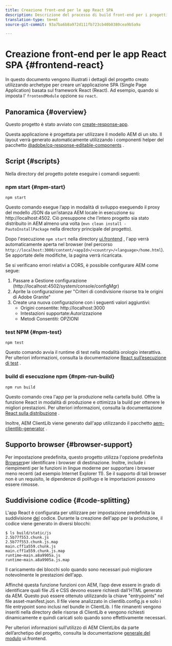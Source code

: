 ```yaml
---
title: Creazione front-end per le app React SPA
description: Descrizione del processo di build front-end per i progetti SPA basati su React
translation-type: tm+mt
source-git-commit: 93a7ba6b8a972d111fb723cb40b0380cea9b5a9a

---
```



# Creazione front-end per le app React SPA {#frontend-react}

In questo documento vengono illustrati i dettagli del progetto creato utilizzando archetype per creare un&#39;applicazione SPA (Single Page Application) basata sul framework React (React). Ad esempio, quando si imposta l’ `frontendModule` opzione su `react`.

## Panoramica {#overview}

Questo progetto è stato avviato con [create-response-app](https://github.com/facebook/create-react-app).

Questa applicazione è progettata per utilizzare il modello AEM di un sito. Il layout verrà generato automaticamente utilizzando i componenti helper del pacchetto [@adobe/cq-response-editable-components](https://www.npmjs.com/package/@adobe/cq-react-editable-components) .

## Script {#scripts}

Nella directory del progetto potete eseguire i comandi seguenti:

### npm start {#npm-start}

```
npm start
```

Questo comando esegue l’app in modalità di sviluppo eseguendo il proxy del modello JSON da un’istanza AEM locale in esecuzione su http://localhost:4502. Ciò presuppone che l’intero progetto sia stato distribuito in AEM almeno una volta (`mvn clean install -PautoInstallPackage` nella directory principale del progetto).

Dopo l&#39;esecuzione `npm start` nella directory [ui.frontend](uifrontend.md) , l&#39;app verrà automaticamente aperta nel browser (nel percorso `http://localhost:3000/content/<appId>/<country>/<language>/home.html`). Se apportate delle modifiche, la pagina verrà ricaricata.

Se si verificano errori relativi a CORS, è possibile configurare AEM come segue:

1. Passare a Gestione configurazione (http://localhost:4502/system/console/configMgr)
1. Aprite la configurazione per &quot;Criteri di condivisione risorse tra le origini di Adobe Granite&quot;
1. Create una nuova configurazione con i seguenti valori aggiuntivi:
   * Origini consentite: http://localhost:3000
   * Intestazioni supportate:Autorizzazione
   * Metodi Consentiti: OPZIONI

### test NPM {#npm-test}

```
npm test
```

Questo comando avvia il runtime di test nella modalità orologio interattiva. Per ulteriori informazioni, consulta la documentazione [React sull’esecuzione di test](https://facebook.github.io/create-react-app/docs/running-tests) .

### build di esecuzione npm {#npm-run-build}

```
npm run build
```

Questo comando crea l&#39;app per la produzione nella cartella build. Offre la funzione React in modalità di produzione e ottimizza la build per ottenere le migliori prestazioni. Per ulteriori informazioni, consulta la documentazione [React sulla distribuzione](https://facebook.github.io/create-react-app/docs/deployment) .

Inoltre, AEM ClientLib viene generato dall&#39;app utilizzando il pacchetto [aem-clientlib-generator](https://github.com/wcm-io-frontend/aem-clientlib-generator) .

## Supporto browser {#browser-support}

Per impostazione predefinita, questo progetto utilizza l&#39;opzione predefinita [Browser](https://github.com/browserslist/browserslist)per identificare i browser di destinazione. Inoltre, include i riempimenti per le funzioni in lingue moderne per supportare i browser meno recenti (ad esempio Internet Explorer 11). Se il supporto di tali browser non è un requisito, le dipendenze di polifugo e le importazioni possono essere rimosse.

## Suddivisione codice {#code-splitting}

L&#39;app React è configurata per utilizzare per impostazione predefinita la suddivisione [del](https://webpack.js.org/guides/code-splitting) codice. Durante la creazione dell&#39;app per la produzione, il codice viene generato in diversi blocchi:

```
$ ls build/static/js
2.5b77f553.chunk.js
2.5b77f553.chunk.js.map
main.cff1a559.chunk.js
main.cff1a559.chunk.js.map
runtime~main.a8a9905a.js
runtime~main.a8a9905a.js.map
```

Il caricamento dei blocchi solo quando sono necessari può migliorare notevolmente le prestazioni dell&#39;app.

Affinché questa funzione funzioni con AEM, l’app deve essere in grado di identificare quali file JS e CSS devono essere richiesti dall’HTML generato da AEM. Questo può essere ottenuto utilizzando la chiave &quot;entrypoints&quot; nel file asset-manifest.json. Il file viene analizzato in clientlib.config.js e solo i file entrypoint sono inclusi nel bundle in ClientLib. I file rimanenti vengono inseriti nella directory delle risorse di ClientLib e vengono richiesti dinamicamente e quindi caricati solo quando sono effettivamente necessari.

Per ulteriori informazioni sull’utilizzo di AEM ClientLibs da parte dell’archetipo del progetto, consulta la documentazione [generale del modulo](uifrontend.md#clientlibs) ui.frontend.
